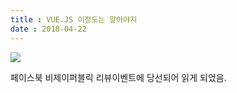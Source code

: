 ```yaml
---
title : VUE.JS 이정도는 알아야지
date : 2018-04-22
---
```


![](https://drive.google.com/uc?id=1aIVE7IwHW-v8ENSTUfSQRw81WWnXvUXgPg)

페이스북 비제이퍼블릭 리뷰이벤트에 당선되어 읽게 되었음.
